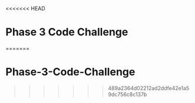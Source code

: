 <<<<<<< HEAD
# Phase 3 Code Challenge
=======
# Phase-3-Code-Challenge
>>>>>>> 489a2364d02212ad2ddfe42e1a59dc756c8c137b
